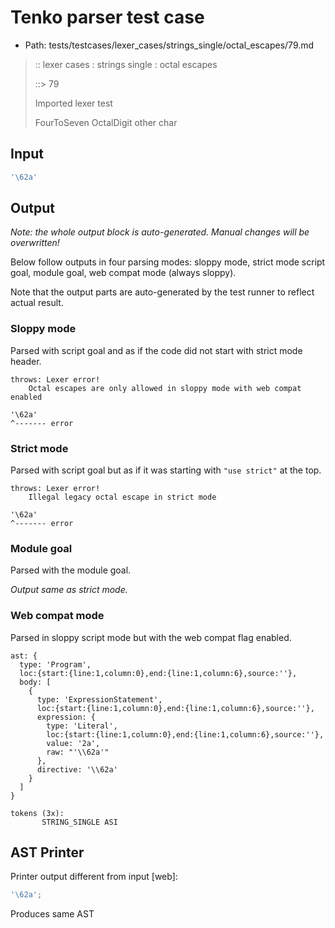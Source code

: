 # Tenko parser test case

- Path: tests/testcases/lexer_cases/strings_single/octal_escapes/79.md

> :: lexer cases : strings single : octal escapes
>
> ::> 79
>
> Imported lexer test
>
> FourToSeven OctalDigit other char

## Input

`````js
'\62a'
`````

## Output

_Note: the whole output block is auto-generated. Manual changes will be overwritten!_

Below follow outputs in four parsing modes: sloppy mode, strict mode script goal, module goal, web compat mode (always sloppy).

Note that the output parts are auto-generated by the test runner to reflect actual result.

### Sloppy mode

Parsed with script goal and as if the code did not start with strict mode header.

`````
throws: Lexer error!
    Octal escapes are only allowed in sloppy mode with web compat enabled

'\62a'
^------- error
`````

### Strict mode

Parsed with script goal but as if it was starting with `"use strict"` at the top.

`````
throws: Lexer error!
    Illegal legacy octal escape in strict mode

'\62a'
^------- error
`````


### Module goal

Parsed with the module goal.

_Output same as strict mode._

### Web compat mode

Parsed in sloppy script mode but with the web compat flag enabled.

`````
ast: {
  type: 'Program',
  loc:{start:{line:1,column:0},end:{line:1,column:6},source:''},
  body: [
    {
      type: 'ExpressionStatement',
      loc:{start:{line:1,column:0},end:{line:1,column:6},source:''},
      expression: {
        type: 'Literal',
        loc:{start:{line:1,column:0},end:{line:1,column:6},source:''},
        value: '2a',
        raw: "'\\62a'"
      },
      directive: '\\62a'
    }
  ]
}

tokens (3x):
       STRING_SINGLE ASI
`````


## AST Printer

Printer output different from input [web]:

````js
'\62a';
````

Produces same AST
